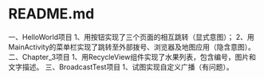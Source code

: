 # README.md
一、HelloWorld项目
1、用按钮实现了三个页面的相互跳转（显式意图）；
2、用MainActivity的菜单栏实现了跳转至外部拨号、浏览器及地图应用（隐含意图）。
二、Chapter_3项目
1、用RecycleView组件实现了水果列表，包含编号，图片和文字描述。
三、BroadcastTest项目
1、试图实现自定义广播（有问题）。